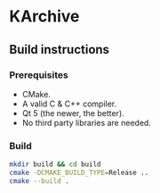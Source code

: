 # KArchive

## Build instructions

### Prerequisites

- CMake.
- A valid C & C++ compiler.
- Qt 5 (the newer, the better).
- No third party libraries are needed.

### Build

```bash
mkdir build && cd build
cmake -DCMAKE_BUILD_TYPE=Release ..
cmake --build .
```
